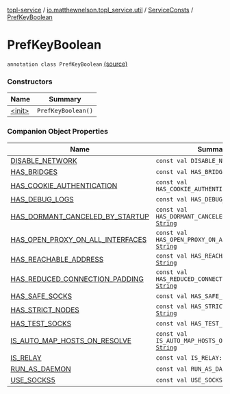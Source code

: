 [topl-service](../../../index.md) / [io.matthewnelson.topl_service.util](../../index.md) / [ServiceConsts](../index.md) / [PrefKeyBoolean](./index.md)

# PrefKeyBoolean

`annotation class PrefKeyBoolean` [(source)](https://github.com/05nelsonm/TorOnionProxyLibrary-Android/blob/master/topl-service/src/main/java/io/matthewnelson/topl_service/util/ServiceConsts.kt#L197)

### Constructors

| Name | Summary |
|---|---|
| [&lt;init&gt;](-init-.md) | `PrefKeyBoolean()` |

### Companion Object Properties

| Name | Summary |
|---|---|
| [DISABLE_NETWORK](-d-i-s-a-b-l-e_-n-e-t-w-o-r-k.md) | `const val DISABLE_NETWORK: `[`String`](https://kotlinlang.org/api/latest/jvm/stdlib/kotlin/-string/index.html) |
| [HAS_BRIDGES](-h-a-s_-b-r-i-d-g-e-s.md) | `const val HAS_BRIDGES: `[`String`](https://kotlinlang.org/api/latest/jvm/stdlib/kotlin/-string/index.html) |
| [HAS_COOKIE_AUTHENTICATION](-h-a-s_-c-o-o-k-i-e_-a-u-t-h-e-n-t-i-c-a-t-i-o-n.md) | `const val HAS_COOKIE_AUTHENTICATION: `[`String`](https://kotlinlang.org/api/latest/jvm/stdlib/kotlin/-string/index.html) |
| [HAS_DEBUG_LOGS](-h-a-s_-d-e-b-u-g_-l-o-g-s.md) | `const val HAS_DEBUG_LOGS: `[`String`](https://kotlinlang.org/api/latest/jvm/stdlib/kotlin/-string/index.html) |
| [HAS_DORMANT_CANCELED_BY_STARTUP](-h-a-s_-d-o-r-m-a-n-t_-c-a-n-c-e-l-e-d_-b-y_-s-t-a-r-t-u-p.md) | `const val HAS_DORMANT_CANCELED_BY_STARTUP: `[`String`](https://kotlinlang.org/api/latest/jvm/stdlib/kotlin/-string/index.html) |
| [HAS_OPEN_PROXY_ON_ALL_INTERFACES](-h-a-s_-o-p-e-n_-p-r-o-x-y_-o-n_-a-l-l_-i-n-t-e-r-f-a-c-e-s.md) | `const val HAS_OPEN_PROXY_ON_ALL_INTERFACES: `[`String`](https://kotlinlang.org/api/latest/jvm/stdlib/kotlin/-string/index.html) |
| [HAS_REACHABLE_ADDRESS](-h-a-s_-r-e-a-c-h-a-b-l-e_-a-d-d-r-e-s-s.md) | `const val HAS_REACHABLE_ADDRESS: `[`String`](https://kotlinlang.org/api/latest/jvm/stdlib/kotlin/-string/index.html) |
| [HAS_REDUCED_CONNECTION_PADDING](-h-a-s_-r-e-d-u-c-e-d_-c-o-n-n-e-c-t-i-o-n_-p-a-d-d-i-n-g.md) | `const val HAS_REDUCED_CONNECTION_PADDING: `[`String`](https://kotlinlang.org/api/latest/jvm/stdlib/kotlin/-string/index.html) |
| [HAS_SAFE_SOCKS](-h-a-s_-s-a-f-e_-s-o-c-k-s.md) | `const val HAS_SAFE_SOCKS: `[`String`](https://kotlinlang.org/api/latest/jvm/stdlib/kotlin/-string/index.html) |
| [HAS_STRICT_NODES](-h-a-s_-s-t-r-i-c-t_-n-o-d-e-s.md) | `const val HAS_STRICT_NODES: `[`String`](https://kotlinlang.org/api/latest/jvm/stdlib/kotlin/-string/index.html) |
| [HAS_TEST_SOCKS](-h-a-s_-t-e-s-t_-s-o-c-k-s.md) | `const val HAS_TEST_SOCKS: `[`String`](https://kotlinlang.org/api/latest/jvm/stdlib/kotlin/-string/index.html) |
| [IS_AUTO_MAP_HOSTS_ON_RESOLVE](-i-s_-a-u-t-o_-m-a-p_-h-o-s-t-s_-o-n_-r-e-s-o-l-v-e.md) | `const val IS_AUTO_MAP_HOSTS_ON_RESOLVE: `[`String`](https://kotlinlang.org/api/latest/jvm/stdlib/kotlin/-string/index.html) |
| [IS_RELAY](-i-s_-r-e-l-a-y.md) | `const val IS_RELAY: `[`String`](https://kotlinlang.org/api/latest/jvm/stdlib/kotlin/-string/index.html) |
| [RUN_AS_DAEMON](-r-u-n_-a-s_-d-a-e-m-o-n.md) | `const val RUN_AS_DAEMON: `[`String`](https://kotlinlang.org/api/latest/jvm/stdlib/kotlin/-string/index.html) |
| [USE_SOCKS5](-u-s-e_-s-o-c-k-s5.md) | `const val USE_SOCKS5: `[`String`](https://kotlinlang.org/api/latest/jvm/stdlib/kotlin/-string/index.html) |

